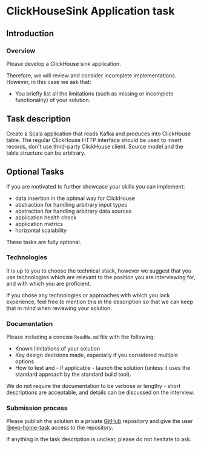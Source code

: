# ClickHouseSink Application task

## Introduction

### Overview

Please develop a ClickHouse sink application.

Therefore, we will review and consider incomplete implementations. However, in this case we ask that:
* You briefly list all the limitations (such as missing or incomplete functionality) of your solution.

## Task description

Create a Scala application that reads Kafka and produces into ClickHouse table.
The regular ClickHouse HTTP interface should be used to insert records, don't use third-party ClickHouse client.
Source model and the table structure can be arbitrary.

## Optional Tasks

If you are motivated to further showcase your skills you can implement:
* data insertion in the optimal way for ClickHouse
* abstraction for handling arbitrary input types
* abstraction for handling arbitrary data sources
* application health check
* application metrics
* horizontal scalability

These tasks are fully optional.

### Technologies

It is up to you to choose the technical stack, however we suggest that you use technologies which are relevant
to the position you are interviewing for, and with which you are proficient.

If you chose any technologies or approaches with which you lack experience, feel free to mention this in the
description so that we can keep that in mind when reviewing your solution.

### Documentation

Please including a concise `ReadMe.md` file with the following:
* Known limitations of your solution
* Key design decisions made, especially if you considered multiple options
* How to test and - if applicable - launch the solution (unless it uses the standard approach by the standard
  build tool).

We do not require the documentation to be verbose or lengthy - short descriptions are acceptable, and details
can be discussed on the interview.

### Submission process

Please publish the solution in a private [GitHub](https://github.com/) repository and give the user
[@evo-home-task](https://github.com/evo-home-task) access to the repository.

If anything in the task description is unclear, please do not hesitate to ask.